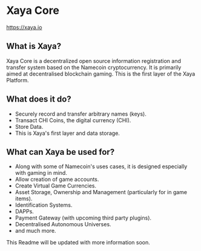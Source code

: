 Xaya Core
=========

https://xaya.io

What is Xaya?
-------------

Xaya Core is a decentralized open source information registration and transfer system based on the Namecoin cryptocurrency. It is primarily aimed at decentralised blockchain gaming.
This is the first layer of the Xaya Platform.

What does it do?
----------------

* Securely record and transfer arbitrary names (keys).
* Transact CHI Coins, the digital currency (CHI).
* Store Data.
* This is Xaya's first layer and data storage.

What can Xaya be used for?
--------------------------

* Along with some of Namecoin's uses cases, it is designed especially with gaming in mind.
* Allow creation of game accounts.
* Create Virtual Game Currencies.
* Asset Storage, Ownership and Management (particularly for in game items).
* Identification Systems.
* DAPPs.
* Payment Gateway (with upcoming third party plugins).
* Decentralised Autonomous Universes.
* and much more.

This Readme will be updated with more information soon.
